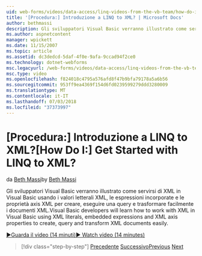 ```yaml
---
uid: web-forms/videos/data-access/linq-videos-from-the-vb-team/how-do-i-get-started-with-linq-to-xml
title: '[Procedura:] Introduzione a LINQ to XML? | Microsoft Docs'
author: bethmassi
description: Gli sviluppatori Visual Basic verranno illustrato come servirsi di XML in Visual Basic usando i valori letterali XML, le espressioni incorporate e le proprietà axis XML per creare, eseguire una query e...
ms.author: aspnetcontent
manager: wpickett
ms.date: 11/15/2007
ms.topic: article
ms.assetid: dc3dedcd-5daf-4f0e-9afa-9ccad94f2ce0
ms.technology: dotnet-webforms
msc.legacyurl: /web-forms/videos/data-access/linq-videos-from-the-vb-team/how-do-i-get-started-with-linq-to-xml
msc.type: video
ms.openlocfilehash: f824018c4795a576afd8f47b9bfa79178a5a6b56
ms.sourcegitcommit: 953ff9ea4369f154d6fd0239599279ddd3280009
ms.translationtype: MT
ms.contentlocale: it-IT
ms.lasthandoff: 07/03/2018
ms.locfileid: "37373997"
---
```

<a name="how-do-i-get-started-with-linq-to-xml"></a><span data-ttu-id="4e330-104">[Procedura:] Introduzione a LINQ to XML?</span><span class="sxs-lookup"><span data-stu-id="4e330-104">[How Do I:] Get Started with LINQ to XML?</span></span>
====================
<span data-ttu-id="4e330-105">da [Beth Massi](https://github.com/bethmassi)</span><span class="sxs-lookup"><span data-stu-id="4e330-105">by [Beth Massi](https://github.com/bethmassi)</span></span>

<span data-ttu-id="4e330-106">Gli sviluppatori Visual Basic verranno illustrato come servirsi di XML in Visual Basic usando i valori letterali XML, le espressioni incorporate e le proprietà axis XML per creare, eseguire una query e trasformare facilmente i documenti XML.</span><span class="sxs-lookup"><span data-stu-id="4e330-106">Visual Basic developers will learn how to work with XML in Visual Basic using XML literals, embedded expressions and XML axis properties to create, query and transform XML documents easily.</span></span>

[<span data-ttu-id="4e330-107">&#9654;Guarda il video (14 minuti)</span><span class="sxs-lookup"><span data-stu-id="4e330-107">&#9654; Watch video (14 minutes)</span></span>](https://channel9.msdn.com/Blogs/ASP-NET-Site-Videos/how-do-i-get-started-with-linq-to-xml)

> [!div class="step-by-step"]
> <span data-ttu-id="4e330-108">[Precedente](how-do-i-upgrade-visual-basic-projects-to-enable-linq.md)
> [Successivo](how-do-i-enable-xml-intellisense-and-use-xml-namespaces.md)</span><span class="sxs-lookup"><span data-stu-id="4e330-108">[Previous](how-do-i-upgrade-visual-basic-projects-to-enable-linq.md)
[Next](how-do-i-enable-xml-intellisense-and-use-xml-namespaces.md)</span></span>
